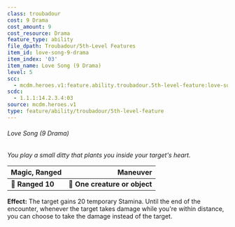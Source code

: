 ```yaml
---
class: troubadour
cost: 9 Drama
cost_amount: 9
cost_resource: Drama
feature_type: ability
file_dpath: Troubadour/5th-Level Features
item_id: love-song-9-drama
item_index: '03'
item_name: Love Song (9 Drama)
level: 5
scc:
  - mcdm.heroes.v1:feature.ability.troubadour.5th-level-feature:love-song-9-drama
scdc:
  - 1.1.1:14.2.3.4:03
source: mcdm.heroes.v1
type: feature/ability/troubadour/5th-level-feature
---
```


###### Love Song (9 Drama)

*You play a small ditty that plants you inside your target's heart.*

| **Magic, Ranged** |                  **Maneuver** |
| ----------------- | ----------------------------: |
| **📏 Ranged 10**  | **🎯 One creature or object** |

**Effect:** The target gains 20 temporary Stamina. Until the end of the encounter, whenever the target takes damage while you're within distance, you can choose to take the damage instead of the target.
